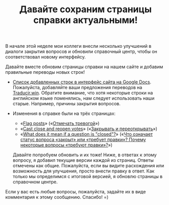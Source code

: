 ﻿---
title: "Давайте сохраним страницы справки актуальными!"
se.owner.user_id: 6
se.owner.display_name: "Nicolas Chabanovsky"
se.owner.link: "https://ru.meta.stackoverflow.com/users/6/nicolas-chabanovsky"
se.link: "https://ru.meta.stackoverflow.com/questions/10365/%d0%94%d0%b0%d0%b2%d0%b0%d0%b9%d1%82%d0%b5-%d1%81%d0%be%d1%85%d1%80%d0%b0%d0%bd%d0%b8%d0%bc-%d1%81%d1%82%d1%80%d0%b0%d0%bd%d0%b8%d1%86%d1%8b-%d1%81%d0%bf%d1%80%d0%b0%d0%b2%d0%ba%d0%b8-%d0%b0%d0%ba%d1%82%d1%83%d0%b0%d0%bb%d1%8c%d0%bd%d1%8b%d0%bc%d0%b8"
se.question_id: 10365
se.post_type: question
se.score: 1
---
<p>В начале этой неделе мои коллеги внесли несколько улучшений в диалоги закрытия вопросов и обновили справочный центр, чтобы он соответствовал новому интерфейсу.</p>

<p>Давайте вместе обновим страницы справки на нашем сайте и добавим правильные переводы новых строк!</p>

<ul>
<li><p><a href="https://docs.google.com/spreadsheets/d/1yaL9EWFUmSZIdqXeydAG3yh5W6kthqSv4QHiS-ei7ns/edit" rel="nofollow noreferrer">Список добавленных строк в интерфейс сайта на Google Docs</a>. Пожалуйста, добавляйте ваши предложения переводов на <a href="https://traducir.win/" rel="nofollow noreferrer">Traducir.win</a>. Обратите внимание, что хотя некоторые строки на английском языке поменялись, нам следует использовать наши старые. Например, причины закрытия вопросов.</p></li>
<li><p>Изменения в справке были на трёх страницах:</p>

<ul>
<li>«<a href="https://meta.stackexchange.com/help/privileges/flag-posts">Flag posts</a>» («<a href="https://ru.meta.stackoverflow.com/a/10368/6">Отмечать тревогой</a>»)</li>
<li>«<a href="https://meta.stackexchange.com/help/privileges/close-questions">Cast close and reopen votes</a>» («<a href="https://ru.meta.stackoverflow.com/a/10367/6">Закрывать и переоткрывать</a>»)</li>
<li>«<a href="https://meta.stackexchange.com/help/closed-questions">What does it mean if a question is "closed"?</a>» («<a href="https://ru.meta.stackoverflow.com/a/10366/6">Что означает статус вопроса «закрыт» или «требует правки»? Почему некоторые вопросы «требуют правки»?</a>»)   </li>
</ul>

<p>Давайте попробуем обновить и их тоже! Ниже, в ответах к этому вопросу, я добавил текущие версии каждой из страниц. Ответы отмечены как общие. Пожалуйста, если вы видите расхождения или возможность для улучшения, просто внести правку в ответ. Как только мы определимся с итоговой версией, я обновлю страницы в справочном центре.</p></li>
</ul>

<p>Если у вас есть любые вопросы, пожалуйста, задайте их в виде комментария к этому сообщению. Спасибо! =)</p>
